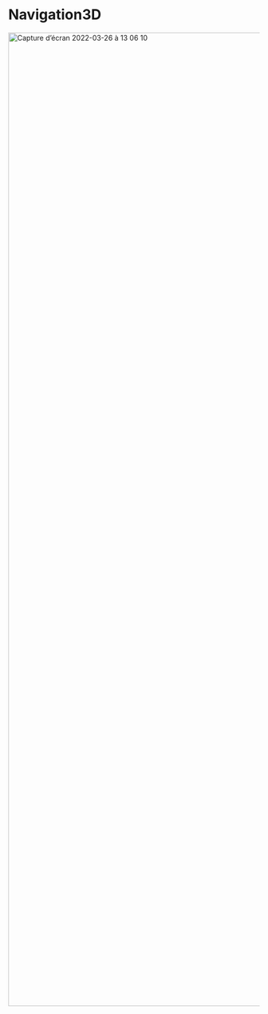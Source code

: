 # Navigation3D
<img width="1951" alt="Capture d’écran 2022-03-26 à 13 06 10" src="https://user-images.githubusercontent.com/79283100/160234777-96a674d0-bf70-44fd-9509-eb41147d9f62.png">
